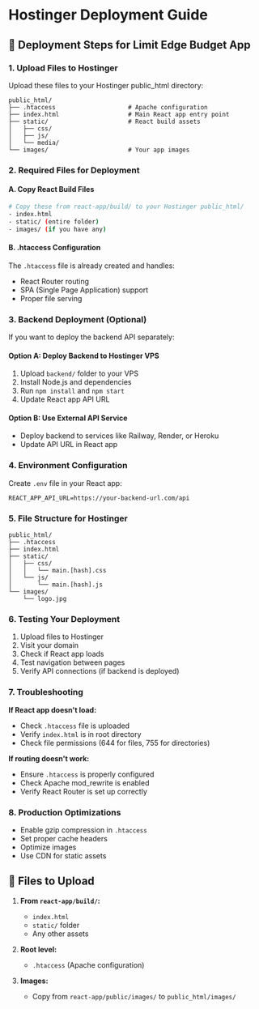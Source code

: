 # Hostinger Deployment Guide

## 🚀 Deployment Steps for Limit Edge Budget App

### 1. **Upload Files to Hostinger**

Upload these files to your Hostinger public_html directory:

```
public_html/
├── .htaccess                    # Apache configuration
├── index.html                   # Main React app entry point
├── static/                      # React build assets
│   ├── css/
│   ├── js/
│   └── media/
└── images/                      # Your app images
```

### 2. **Required Files for Deployment**

#### **A. Copy React Build Files**
```bash
# Copy these from react-app/build/ to your Hostinger public_html/
- index.html
- static/ (entire folder)
- images/ (if you have any)
```

#### **B. .htaccess Configuration**
The `.htaccess` file is already created and handles:
- React Router routing
- SPA (Single Page Application) support
- Proper file serving

### 3. **Backend Deployment (Optional)**

If you want to deploy the backend API separately:

#### **Option A: Deploy Backend to Hostinger VPS**
1. Upload `backend/` folder to your VPS
2. Install Node.js and dependencies
3. Run `npm install` and `npm start`
4. Update React app API URL

#### **Option B: Use External API Service**
- Deploy backend to services like Railway, Render, or Heroku
- Update API URL in React app

### 4. **Environment Configuration**

Create `.env` file in your React app:
```
REACT_APP_API_URL=https://your-backend-url.com/api
```

### 5. **File Structure for Hostinger**

```
public_html/
├── .htaccess
├── index.html
├── static/
│   ├── css/
│   │   └── main.[hash].css
│   └── js/
│       └── main.[hash].js
└── images/
    └── logo.jpg
```

### 6. **Testing Your Deployment**

1. Upload files to Hostinger
2. Visit your domain
3. Check if React app loads
4. Test navigation between pages
5. Verify API connections (if backend is deployed)

### 7. **Troubleshooting**

**If React app doesn't load:**
- Check `.htaccess` file is uploaded
- Verify `index.html` is in root directory
- Check file permissions (644 for files, 755 for directories)

**If routing doesn't work:**
- Ensure `.htaccess` is properly configured
- Check Apache mod_rewrite is enabled
- Verify React Router is set up correctly

### 8. **Production Optimizations**

- Enable gzip compression in `.htaccess`
- Set proper cache headers
- Optimize images
- Use CDN for static assets

## 📁 Files to Upload

1. **From `react-app/build/`:**
   - `index.html`
   - `static/` folder
   - Any other assets

2. **Root level:**
   - `.htaccess` (Apache configuration)

3. **Images:**
   - Copy from `react-app/public/images/` to `public_html/images/`
